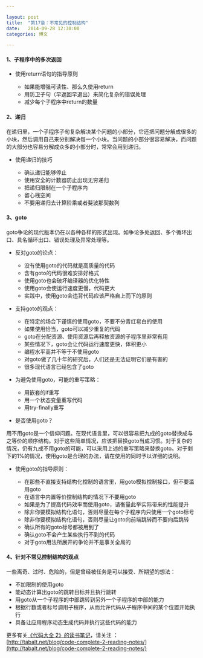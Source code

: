 ```yaml
---

layout: post
title:  "第17章：不常见的控制结构"
date:   2014-09-28 12:30:00
categories: 博文

---
```



#### 1、子程序中的多次返回

* 使用return语句的指导原则

	* 如果能增强可读性、那么久使用return
	* 用防卫子句（早返回早退出）来简化复杂的错误处理
	* 减少每个子程序中return的数量
	

#### 2、递归

在递归里，一个子程序子句复杂解决某个问题的小部分，它还把问题分解成很多的小块，然后调用自己来分别解决每一个小块。当问题的小部分很容易解决，而问题的大部分也容易分解成众多的小部分时，常常会用到递归。

* 使用递归的技巧

	* 确认递归能够停止
	* 使用安全的计数器防止出现无穷递归
	* 把递归限制在一个子程序内
	* 留心桟空间
	* 不要用递归去计算阶乘或者斐波那契数列


#### 3、goto

goto争论的现代版本仍在以各种各样的形式出现。如争论多处返回、多个循环出口、具名循环出口、错误处理及异常处理等。

* 反对goto的论点：

	* 没有使用goto的代码就是高质量的代码
	* 含有goto的代码很难安排好格式
	* 使用goto也会破坏编译器的优化特性
	* 使用goto会使运行速度更慢，代码更大
	* 实践中，使用goto会违背代码应该严格自上而下的原则

* 支持goto的观点：

	* 在特定的场合下谨慎的使用goto，不要不分青红皂白的使用
	* 如果使用恰当，goto可以减少重复的代码
	* goto在分配资源、使用资源后再释放资源的子程序里非常有用
	* 某些情况下，goto会让代码运行速度更快，体积更小
	* 编程水平高并不等于不使用goto
	* 对goto做了几十年的研究后，人们还是无法证明它们是有害的
	* 很多现代语言已经包含了goto


* 为避免使用goto，可能的重写策略：

	* 用嵌套的if重写
	* 用一个状态变量重写代码
	* 用try-finally重写


* 是否使用goto？

用不用goto是一个信仰问题。在现代语言里，可以很容易把九成的goto替换成与之等价的顺序结构。对于这些简单情况，应该把替换goto当成习惯。对于复杂的情况，仍有九成不用goto的可能，可以采用上述的重写策略来替换goto。对于剩下的1%的情况，使用goto是合理的办法，请在使用的同时予以详细的说明。

* 使用goto的指导原则：

	* 在那些不直接支持结构化控制的语言里，用goto模拟控制接口，但不要滥用goto
	* 在语言中内置等价控制结构的情况下不要用goto
	* 如果是为了提高代码效率而使用goto，请衡量此举实际带来的性能提升
	* 除非你要模拟结构化语句，否则尽量在每个子程序内只使用一个goto标号
	* 除非你要模拟结构化语句，否则尽量让goto向前端跳转而不要向后跳转
	* 确认所有的goto标号都被用到了
	* 确认goto不会产生某些执行不到的代码
	* 对于goto用法所展开的争论并不是事关全局的
	
	
#### 4、针对不常见控制结构的观点

一些离奇、过时、危险的，但是曾经被任务是可以接受、所期望的想法：

* 不加限制的使用goto
* 能动态计算出goto的跳转目标并且执行跳转
* 用goto从一个子程序的中部跳转到另外一个子程序的中部的能力
* 根据行数或者标号调用子程序，从而允许代码从子程序中间的某个位置开始执行
* 具备让应用程序动态生成代码并执行这些代码的能力
	


更多有关[《代码大全 2》的读书笔记](http://tabalt.net/blog/code-complete-2-reading-notes/)，请关注 ：  
[http://tabalt.net/blog/code-complete-2-reading-notes/](http://tabalt.net/blog/code-complete-2-reading-notes/)




